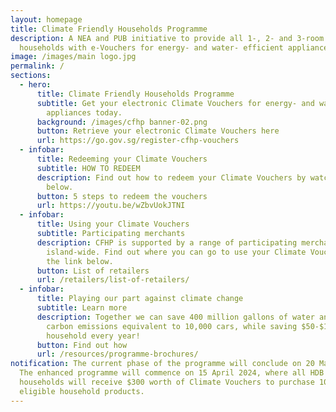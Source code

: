 ```yaml
---
layout: homepage
title: Climate Friendly Households Programme
description: A NEA and PUB initiative to provide all 1-, 2- and 3-room HDB
  households with e-Vouchers for energy- and water- efficient appliances.
image: /images/main logo.jpg
permalink: /
sections:
  - hero:
      title: Climate Friendly Households Programme
      subtitle: Get your electronic Climate Vouchers for energy- and water-efficient
        appliances today.
      background: /images/cfhp banner-02.png
      button: Retrieve your electronic Climate Vouchers here
      url: https://go.gov.sg/register-cfhp-vouchers
  - infobar:
      title: Redeeming your Climate Vouchers
      subtitle: HOW TO REDEEM
      description: Find out how to redeem your Climate Vouchers by watching this video
        below.
      button: 5 steps to redeem the vouchers
      url: https://youtu.be/wZbvUokJTNI
  - infobar:
      title: Using your Climate Vouchers
      subtitle: Participating merchants
      description: CFHP is supported by a range of participating merchants
        island-wide. Find out where you can go to use your Climate Vouchers at
        the link below.
      button: List of retailers
      url: /retailers/list-of-retailers/
  - infobar:
      title: Playing our part against climate change
      subtitle: Learn more
      description: Together we can save 400 million gallons of water and can remove
        carbon emissions equivalent to 10,000 cars, while saving $50-$150 per
        household every year!
      button: Find out how
      url: /resources/programme-brochures/
notification: The current phase of the programme will conclude on 20 March 2024.
  The enhanced programme will commence on 15 April 2024, where all HDB
  households will receive $300 worth of Climate Vouchers to purchase 10 types of
  eligible household products.
---
```

